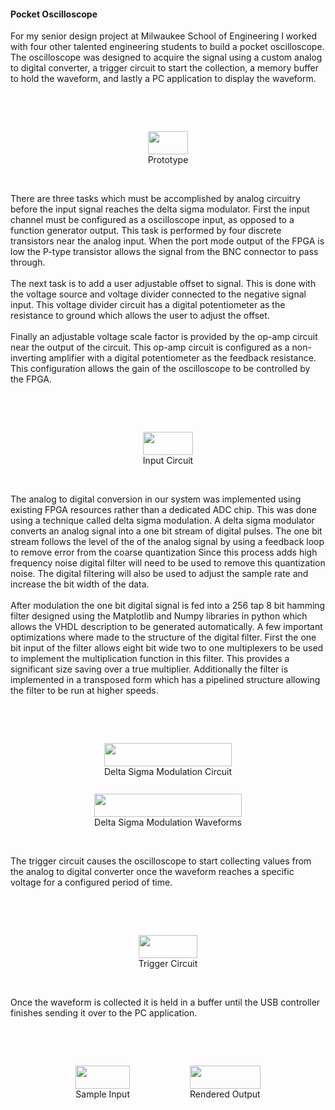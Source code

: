 #### Pocket Oscilloscope
For my senior design project at Milwaukee School of Engineering I worked with four other talented engineering students to build a pocket oscilloscope. The oscilloscope was designed to acquire the signal using a custom analog to digital converter, a trigger circuit to start the collection, a memory buffer to hold the waveform, and lastly a PC application to display the waveform.

<br><br>
<div style="display: flex; justify-content: center;">
  <figure>
    <img src="/projects/oscilloscope/prototype.png" style="width: 100%; max-width: 400px;" />
    <figcaption class="MuiTypography-root MuiTypography-caption" style="text-align: center;">Prototype</figcaption>
  </figure>
</div>
<br><br>

There are three tasks which must be accomplished by analog circuitry before the input signal reaches the delta sigma modulator. First the input channel must be configured as a oscilloscope input, as opposed to a function generator output. This task is performed by four discrete transistors near the analog input. When the port mode output of the FPGA is low the P-type transistor allows the signal from the BNC connector to pass through.
<br><br>
The next task is to add a user adjustable offset to signal. This is done with the voltage source and voltage divider connected to the negative signal input. This voltage divider circuit has a digital potentiometer as the resistance to ground which allows the user to adjust the offset.
<br><br>
Finally an adjustable voltage scale factor is provided by the op-amp circuit near the output of the circuit. This op-amp circuit is configured as a non-inverting amplifier with a digital potentiometer as the feedback resistance. This configuration allows the gain of the oscilloscope to be controlled by the FPGA.

<br><br>
<div style="display: flex; justify-content: center;">
  <figure>
    <img src="/projects/oscilloscope/input-signal-circuit.png" style="width: 100%; max-width: 400px;" />
    <figcaption class="MuiTypography-root MuiTypography-caption" style="text-align: center;">Input Circuit</figcaption>
  </figure>
</div>
<br><br>

The analog to digital conversion in our system was implemented using existing FPGA resources rather than a dedicated ADC chip. This was done using a technique called delta sigma modulation. A delta sigma modulator converts an analog signal into a one bit stream of digital pulses. The one bit stream follows the level of the of the analog signal by using a feedback loop to remove error from the coarse quantization Since this process adds high frequency noise digital filter will need to be used to remove this quantization noise. The digital filtering will also be used to adjust the sample rate and increase the bit width of the data.
<br><br>
After modulation the one bit digital signal is fed into a 256 tap 8 bit hamming filter designed using the Matplotlib and Numpy libraries in python which allows the VHDL description to be generated automatically. A few important optimizations where made to the structure of the digital filter. First the one bit input of the filter allows eight bit wide two to one multiplexers to be used to implement the multiplication function in this filter. This provides a significant size saving over a true multiplier. Additionally the filter is implemented in a transposed form which has a pipelined structure allowing the filter to be run at higher speeds.


<br><br>
<div style="display: flex; justify-content: center; flex-wrap: wrap; gap: 1rem;">
  <figure>
    <img src="/projects/oscilloscope/delta-sigma-modulation-logic.png" style="width: 100%; max-width: 400px; max-height:200px;" />
    <figcaption class="MuiTypography-root MuiTypography-caption" style="text-align: center;">Delta Sigma Modulation Circuit</figcaption>
  </figure>
  <figure>
    <img src="/projects/oscilloscope/delta-sigma-modulation.png" style="width: 100%; max-width: 400px; max-height:200px;" />
    <figcaption class="MuiTypography-root MuiTypography-caption" style="text-align: center;">Delta Sigma Modulation Waveforms</figcaption>
  </figure>
</div>
<br><br>

The trigger circuit causes the oscilloscope to start collecting values from the analog to digital converter once the waveform reaches a specific voltage for a configured period of time.

<br><br>
<div style="display: flex; justify-content: center;">
  <figure>
    <img src="/projects/oscilloscope/analog-trigger-circuit.png" style="width: 100%; max-width: 400px;" />
    <figcaption class="MuiTypography-root MuiTypography-caption" style="text-align: center;">Trigger Circuit</figcaption>
  </figure>
</div>
<br><br>

Once the waveform is collected it is held in a buffer until the USB controller finishes sending it over to the PC application.

<br><br>
<div style="display: flex; justify-content: center; flex-wrap: wrap; gap: 1rem;">
  <figure>
    <img src="/projects/oscilloscope/example-input.png" style="width: 100%; max-width: 400px;" />
    <figcaption class="MuiTypography-root MuiTypography-caption" style="text-align: center;">Sample Input</figcaption>
  </figure>
  <figure>
    <img src="/projects/oscilloscope/example-output.png" style="width: 100%; max-width: 400px;" />
    <figcaption class="MuiTypography-root MuiTypography-caption" style="text-align: center;">Rendered Output</figcaption>
  </figure>
</div>
<br><br>